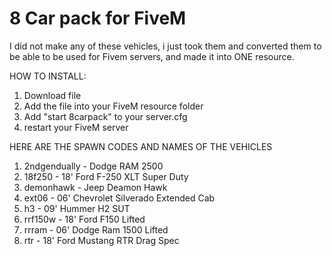 # 8 Car pack for FiveM

I did not make any of these vehicles, i just took them and converted them to be able to be used for Fivem servers, and made it into ONE resource.

HOW TO INSTALL:

1. Download file 
2. Add the file into your FiveM resource folder
3. Add "start 8carpack" to your server.cfg
4. restart your FiveM server

HERE ARE THE SPAWN CODES AND NAMES OF THE VEHICLES

1. 2ndgendually - Dodge RAM 2500
2. 18f250 - 18' Ford F-250 XLT Super Duty
3. demonhawk - Jeep Deamon Hawk
4. ext06 - 06' Chevrolet Silverado Extended Cab
5. h3 - 09' Hummer H2 SUT
6. rrf150w - 18' Ford F150 Lifted
7. rrram - 06' Dodge Ram 1500 Lifted
8. rtr - 18' Ford Mustang RTR Drag Spec

